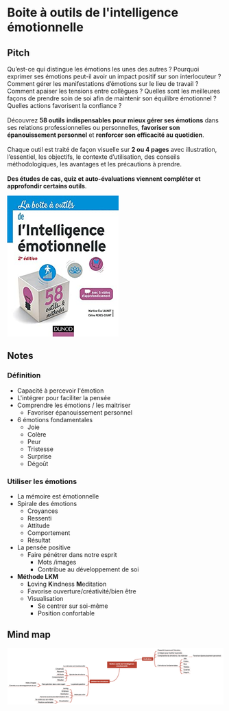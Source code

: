 # Boite à outils de l'intelligence émotionnelle

## Pitch

Qu’est-ce qui distingue les émotions les unes des autres  ? Pourquoi exprimer ses émotions peut-il avoir un impact positif sur son interlocuteur  ? Comment gérer les manifestations d’émotions sur le lieu de travail  ? Comment apaiser les tensions entre collègues  ? Quelles sont les meilleures façons de prendre soin de soi afin de maintenir son équilibre émotionnel  ? Quelles actions favorisent la confiance  ?\
 \
Découvrez **58 outils** **indispensables** **pour mieux gérer ses émotions** dans ses relations professionnelles ou personnelles, **favoriser son épanouissement personnel** et **renforcer son efficacité au quotidien**.\
 \
Chaque outil est traité de façon visuelle sur **2 ou 4 pages** avec illustration, l’essentiel, les objectifs, le contexte d’utilisation, des conseils méthodologiques, les avantages et les précautions à prendre.\
 \
**Des études de cas, quiz et auto-évaluations viennent compléter et approfondir certains outils**.

![](<../../../.gitbook/assets/image (120).png>)

## Notes

### Définition

* Capacité à percevoir l'émotion
* L'intégrer pour faciliter la pensée
* Comprendre les émotions / les maitriser
  * Favoriser épanouissement personnel
* 6 émotions fondamentales
  * Joie
  * Colère
  * Peur
  * Tristesse
  * Surprise
  * Dégoût

### Utiliser les émotions

* La mémoire est émotionnelle
* Spirale des émotions
  * Croyances
  * Ressenti
  * Attitude
  * Comportement
  * Résultat
* La pensée positive
  * Faire pénétrer dans notre esprit
    * Mots /images
    * Contribue au développement de soi
* **Méthode LKM**
  * **L**oving **K**indness **M**editation
  * Favorise ouverture/créativité/bien être
  * Visualisation
    * Se centrer sur soi-même
    * Position confortable

## Mind map

![](<../../../.gitbook/assets/image (121).png>)
